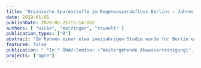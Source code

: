 ```yaml
---
title: "Organische Spurenstoffe im Regenwasserabfluss Berlins – Jahresfrachten und Vergleich mit Abwassereinträgen"
date: 2019-01-01
publishDate: 2020-05-25T15:14:06Z
authors: [ "wicke", "matzinger", "rouault" ]
publication_types: ["0"]
abstract: "Im Rahmen einer etwa zweijährigen Studie wurde für Berlin erstmals das Ausmaß der Belastung von Regenabfluss mit Spurenstoffen durch ein einjähriges Monitoringprogramm in Einzugsgebieten unterschiedlicher Stadt-strukturtypen (Altbau, Neubau, Gewerbe, Einfamilienhäuser, Straßen) untersucht. Insgesamt wurden über 90 volumenproportionale Mischproben auf etwa 100 Spurenstoffe analysiert (z.B. Phthalate, Pestizide/Biozide, Flammschutzmittel, PAK, Schwermetalle), von denen ein Großteil (>70) detektiert wurde. Die höchsten Konzentrationen an organischen Spurenstoffen wurden für Phthalate gefunden (DIDP+DINP: Ø 12 µg/L), während Schwermetalle von Zink dominiert wurden (Ø 950 µg/L). Für die Mehrzahl der Stoffe gab es dabei signifikante Unterschiede zwischen den Stadtstrukturen. In einem Fließgewässer während Regenereignissen genommene Proben zeigen, dass für einige Substanzen (z.B. DEHP, Carbendazim, einige PAK) Umweltqualitätsnormen im Gewässer bei Regen überschritten werden können. Eine Hochrechnung der über das Regen-wasser in die Gewässer gelangenden Spurenstofffrachten für Gesamt-Berlin hat ergeben, dass Frachten regenwasserbürtiger Spurenstoffe in der gleichen Größen-ordnung wie schmutzwasserbürtige Spurenstoffe liegen können."
featured: false
publication: " *In:* ÖWAV-Seminar \"Weitergehende Abwasserreinigung\". Wien, Austria. 26-27 February 2019"
projects: ["ogre"]
---
```


